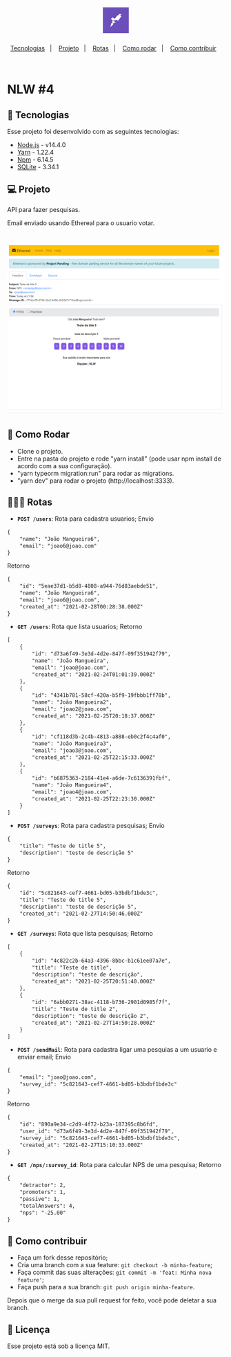 <h1 align="center">
    <img alt="Rocketseat" title="Rocketseat" src=".github/rocketseat.png" width="60px" />
</h1>

<p align="center">
  <a href="#rocket-tecnologias">Tecnologias</a>&nbsp;&nbsp;&nbsp;|&nbsp;&nbsp;&nbsp;
  <a href="#-projeto">Projeto</a>&nbsp;&nbsp;&nbsp;|&nbsp;&nbsp;&nbsp;
  <a href="#-rotas">Rotas</a>&nbsp;&nbsp;&nbsp;|&nbsp;&nbsp;&nbsp;
  <a href="#-como-rodar">Como rodar</a>&nbsp;&nbsp;&nbsp;|&nbsp;&nbsp;&nbsp;
  <a href="#-como-contribuir">Como contribuir</a>&nbsp;&nbsp;&nbsp;
</p>

<br>

# NLW #4

## 🚀 Tecnologias

Esse projeto foi desenvolvido com as seguintes tecnologias:

- [Node.js](https://nodejs.org/en/) - v14.4.0
- [Yarn](https://yarnpkg.com/) - 1.22.4
- [Npm](https://www.npmjs.com/) - 6.14.5
- [SQLite](https://www.sqlite.org/index.html) - 3.34.1


## 💻 Projeto

API para fazer pesquisas.


Email enviado usando Ethereal para o usuario votar.
<h1 align="center">
    <img alt="Email" title="Rocketseat" src=".github/imagem1.PNG"/>
</h1>

## 🚀 Como Rodar

- Clone o projeto.
- Entre na pasta do projeto e rode "yarn install" (pode usar npm install de acordo com a sua configuração).
- "yarn typeorm migration:run" para rodar as migrations.
- "yarn dev" para rodar o projeto (http://localhost:3333).

## 👩🏿‍💻 Rotas

- **`POST /users`**: Rota para cadastra usuarios;
Envio
```
{
    "name": "João Mangueira6",
    "email": "joao6@joao.com"
}
```
Retorno
```
{
    "id": "5eae37d1-b5d8-4808-a944-76d83aebde51",
    "name": "João Mangueira6",
    "email": "joao6@joao.com",
    "created_at": "2021-02-28T00:28:38.000Z"
}
```

- **`GET /users`**: Rota que lista usuarios;
Retorno
```
[
    {
        "id": "d73a6f49-3e3d-4d2e-847f-09f351942f79",
        "name": "João Mangueira",
        "email": "joao@joao.com",
        "created_at": "2021-02-24T01:01:39.000Z"
    },
    {
        "id": "4341b781-58cf-420a-b5f9-19fbbb1ff78b",
        "name": "João Mangueira2",
        "email": "joao2@joao.com",
        "created_at": "2021-02-25T20:18:37.000Z"
    },
    {
        "id": "cf118d3b-2c4b-4813-a888-eb0c2f4c4af0",
        "name": "João Mangueira3",
        "email": "joao3@joao.com",
        "created_at": "2021-02-25T22:15:33.000Z"
    },
    {
        "id": "b6875363-2184-41e4-a6de-7c6136391fbf",
        "name": "João Mangueira4",
        "email": "joao4@joao.com",
        "created_at": "2021-02-25T22:23:30.000Z"
    }
]
```

- **`POST /surveys`**: Rota para cadastra pesquisas;
Envio
```
{
    "title": "Teste de title 5",
    "description": "teste de descrição 5"
}
```
Retorno
```
{
    "id": "5c821643-cef7-4661-bd05-b3bdbf1bde3c",
    "title": "Teste de title 5",
    "description": "teste de descrição 5",
    "created_at": "2021-02-27T14:50:46.000Z"
}
```

- **`GET /surveys`**: Rota que lista pesquisas;
Retorno
```
[
    {
        "id": "4c822c2b-64a3-4396-8bbc-b1c61ee07a7e",
        "title": "Teste de title",
        "description": "teste de descrição",
        "created_at": "2021-02-25T20:51:40.000Z"
    },
    {
        "id": "6abb0271-38ac-4118-b736-2901d0985f7f",
        "title": "Teste de title 2",
        "description": "teste de descrição 2",
        "created_at": "2021-02-27T14:50:28.000Z"
    }
]
```

- **`POST /sendMail`**: Rota para cadastra ligar uma pesquias a um usuario e enviar email;
Envio
```
{
    "email": "joao@joao.com",
    "survey_id": "5c821643-cef7-4661-bd05-b3bdbf1bde3c"
}
```
Retorno
```
{
    "id": "890a9e34-c2d9-4f72-b23a-187395c8b6fd",
    "user_id": "d73a6f49-3e3d-4d2e-847f-09f351942f79",
    "survey_id": "5c821643-cef7-4661-bd05-b3bdbf1bde3c",
    "created_at": "2021-02-27T15:10:33.000Z"
}
```

- **`GET /nps/:survey_id`**: Rota para calcular NPS de uma pesquisa;
Retorno
```
{
    "detractor": 2,
    "promoters": 1,
    "passive": 1,
    "totalAnswers": 4,
    "nps": "-25.00"
}
```

## 🤔 Como contribuir

- Faça um fork desse repositório;
- Cria uma branch com a sua feature: `git checkout -b minha-feature`;
- Faça commit das suas alterações: `git commit -m 'feat: Minha nova feature'`;
- Faça push para a sua branch: `git push origin minha-feature`.

Depois que o merge da sua pull request for feito, você pode deletar a sua branch.

## 📝 Licença

Esse projeto está sob a licença MIT.
